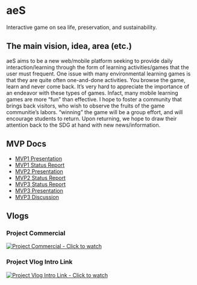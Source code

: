# aeS
Interactive game on sea life, preservation, and sustainability.

## The main vision, idea, area (etc.)

aeS aims to be a new web/mobile platform seeking to provide daily interaction/learning through the form of learning activities/games that the user must frequent. One issue with many environmental learning games is that they are quite often one-and-done activities. You browse the game, learn and never come back. It’s very hard to appreciate the importance of an endeavor with these types of games. Infact, many mobile learning games are more “fun” than effective. I hope to foster a community that brings back visitors, who wish to observe the fruits of the game communitie’s labors. “winning” the game will be a group effort, and will encourage students to return. Upon returning, we hope to draw their attention back to the SDG at hand with new news/information. 

## MVP Docs
- [MVP1 Presentation](https://github.com/lane203m/aeS/blob/main/Documentation/Project%20Activity%20%233/MVP1.pdf)
- [MVP1 Status Report](https://github.com/lane203m/aeS/blob/main/Documentation/Project%20Activity%20%233/P09%20-%20405%20-%20Project%20Status%20Report.docx.pdf)
- [MVP2 Presentation](https://github.com/lane203m/aeS/blob/main/Documentation/Project%20Activity%20%234/MVP2.pdf)
- [MVP2 Status Report](https://github.com/lane203m/aeS/blob/main/Documentation/Project%20Activity%20%234/P09%20-%20405%20-%20Project%20Status%20Report.docx.pdf)
- [MVP3 Status Report](https://github.com/lane203m/aeS/blob/main/Documentation/Project%20Activity%20%235/P09%20-%20405%20-%20Project%20Status%20Report.docx.pdf)
- [MVP3 Presentation](https://github.com/lane203m/aeS/blob/main/Documentation/Project%20Activity%20%235/MVP3.pdf)
- [MVP3 Discussion](https://github.com/lane203m/aeS/blob/main/Documentation/Project%20Activity%20%235/Lecture%20Discussion.pdf)
## Vlogs

### Project Commercial
[![Project Commercial - Click to watch](https://i.ytimg.com/vi/kpQUZAwA_PU/hqdefault.jpg)](https://youtu.be/kpQUZAwA_PU)
### Project Vlog Intro Link
[![Project Vlog Intro Link - Click to watch](https://i.ytimg.com/vi/f12HEz066Ss/hqdefault.jpg)](https://youtu.be/f12HEz066Ss)
